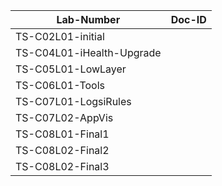 Lab-Number                |Doc-ID
--------------------------|--------------------
TS-C02L01-initial         |
TS-C04L01-iHealth-Upgrade |
TS-C05L01-LowLayer        |
TS-C06L01-Tools           |
TS-C07L01-LogsiRules      |
TS-C07L02-AppVis          |
TS-C08L01-Final1          |
TS-C08L02-Final2          |
TS-C08L02-Final3          |
